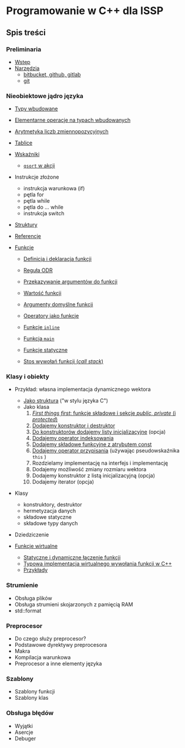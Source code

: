 # Programowanie w C++ dla ISSP

## Spis treści

### Preliminaria

- [Wstęp](./00-wstep.md)
- [Narzędzia](./01-narzedzia.md)
  - [bitbucket, github, gitlab](./01a-githubs.md) 
  - [git](./01b-git.md)

### Nieobiektowe jądro języka

- [Typy wbudowane](./02-typy-wbudowane.md)

- [Elementarne operacje na typach wbudowanych](./03-elementarne-operacje.md)

- [Arytmetyka liczb zmiennopozycyjnych](./04-arytmetyka-zmiennopozycyjna.md)

- [Tablice](05-tablice.md)
- [Wskaźniki](./06-wskazniki.md)
  - [`qsort` w akcji](06a-qsort.md)

- Instrukcje złożone
  - instrukcja warunkowa (if)
  - pętla for
  - pętla while
  - pętla do ... while
  - instrukcja switch

- [Struktury](./07-struktury.md)
- [Referencje](./08-referencje.md)
- [Funkcje](./08-funkcje.md)
  - [Definicja i deklaracja funkcji](./08a-deklaracja-i-definicja.md)
  - [Reguła ODR](./08b-regula-ODR.md)

  - [Przekazywanie argumentów do funkcji](./08c-argumenty-funkcji.md)

  - [Wartość funkcji](./08d-wartosc-funkcji.md)

  - [Argumenty domyślne funkcji](./08e-argumenty-domyslne.md)

  - [Operatory jako funkcje](./08o-operatory.md)

  - [Funkcje `inline`](./08f-funkcje-inline.md)

  - [Funkcja `main`](./08g-funkcja-main.md)

  - [Funkcje statyczne](./08h-funkcje-statyczne.md)

  - [Stos wywołań funkcji (*call stack*)](./08i-call-stack.md)


### Klasy i obiekty

- Przykład: własna implementacja dynamicznego wektora
  - [Jako struktura](./09a-dyn-vec-struct.md) ("w stylu języka C")
  - Jako klasa
    1. [*First things first*: funkcje składowe i sekcje *public*, *private* (i *protected*)](./09a-dyn-vec-member-fun-public-private.md) 
    2. [Dodajemy konstruktor i destruktor](./09b-dyn-vec-konstruktor-destruktor.md)
    3. [Do konstruktorów dodajemy listy inicjalizacyjne](./09c-dyn-vec-konstruktor-preambula.md) (opcja)
    4. [Dodajemy operator indeksowania](./09d-dyn-vec-operator-indeksowania.md)  
    5. [Dodajemy składowe funkcyjne z atrybutem const](./09e-dyn-vec-skladowe-const.md) 
    6. [Dodajemy operator przypisania](./09f-dyn-vec-assignment-operator.md) (używając pseudowskaźnika `this` )
    7. Rozdzielamy implementację na interfejs i implementację
    8. Dodajemy  możliwość zmiany rozmiaru wektora
    9. Dodajemy konstruktor z listą inicjalizacyjną (opcja)
    10. Dodajemy iterator (opcja)

- Klasy
  - konstruktory, destruktor
  - hermetyzacja danych
  - składowe statyczne
  - składowe typy danych
- Dziedziczenie
- [Funkcje wirtualne](./14-funkcje.wirtualne.md)
  - [Statyczne i dynamiczne łączenie funkcji](14a-laczenie-funkcji.md)
  - [Typowa implementacja wirtualnego wywołania funkcji w C++](14b-wywolanie-wirtualne.md)
  - [Przykłady](14c-przyklady-wirtualne.md) 

### Strumienie

- Obsługa plików
- Obsługa strumieni skojarzonych z pamięcią RAM
- std::format


### Preprocesor

- Do czego służy preprocesor?
- Podstawowe dyrektywy preprocesora
- Makra
- Kompilacja warunkowa
- Preprocesor a inne elementy języka

### Szablony

- Szablony funkcji
- Szablony klas

### Obsługa błędów

- Wyjątki
- Asercje
- Debuger


